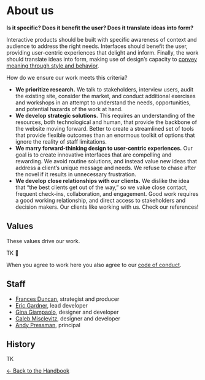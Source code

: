 # About us

**Is it specific? Does it benefit the user? Does it translate ideas into form?**

Interactive products should be built with specific awareness of context and audience to address the right needs. Interfaces should benefit the user, providing user-centric experiences that delight and inform. Finally, the work should translate ideas into form, making use of design’s capacity to [convey meaning through style and behavior](https://vimeo.com/182326074).

How do we ensure our work meets this criteria?

- **We prioritize research.** We talk to stakeholders, interview users, audit the existing site, consider the market, and conduct additional exercises and workshops in an attempt to understand the needs, opportunities, and potential hazards of the work at hand.
- **We develop strategic solutions.** This requires an understanding of the resources, both technological and human, that provide the backbone of the website moving forward. Better to create a streamlined set of tools that provide flexible outcomes than an enormous toolkit of options that ignore the reality of staff limitations.
- **We marry forward-thinking design to user-centric experiences.** Our goal is to create innovative interfaces that are compelling and rewarding. We avoid routine solutions, and instead value new ideas that address a client’s unique message and needs. We refuse to chase after the novel if it results in unnecessary frustration.
- **We develop close relationships with our clients.** We dislike the idea that “the best clients get out of the way,” so we value close contact, frequent check-ins, collaboration, and engagement. Good work requires a good working relationship, and direct access to stakeholders and decision makers. Our clients like working with us. Check our references!

## Values

These values drive our work.

TK 😬 

When you agree to work here you also agree to our [code of conduct](code-of-conduct.md).

## Staff

- [Frances Duncan](mailto:frances@rumo.rs), strategist and producer
- [Eric Gardner](mailto:Eric@rumo.rs), lead developer
- [Gina Giampaolo](mailto:gina@rumo.rs), designer and developer
- [Caleb Misclevitz](mailto:caleb@rumo.rs), designer and developer
- [Andy Pressman](mailto:andy@rumo.rs), principal


## History

TK


[← Back to the Handbook](../README.md)
